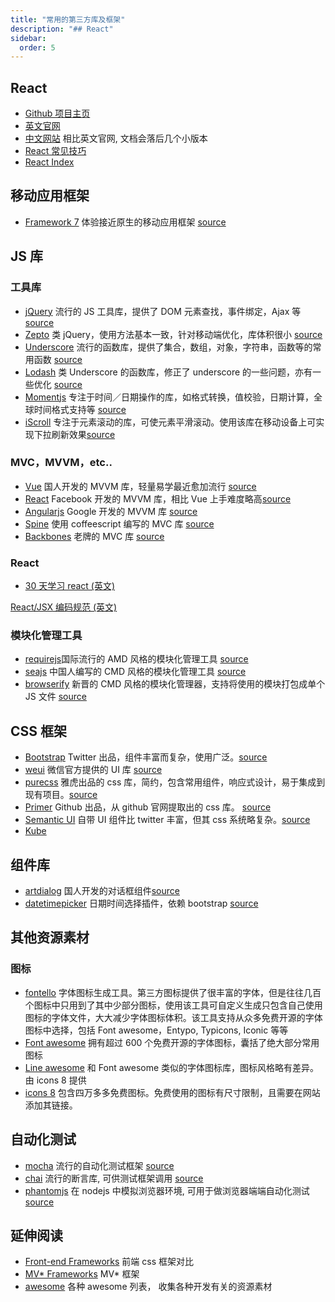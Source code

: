 ```yaml
---
title: "常用的第三方库及框架"
description: "## React"
sidebar:
  order: 5
---
```


## React

- [Github 项目主页](https://github.com/facebook/react)
- [英文官网](https://reactjs.org/docs/getting-started.html)
- [中文网站](https://www.reactjscn.com/docs/getting-started.html) 相比英文官网, 文档会落后几个小版本
- [React 常见技巧](https://hateonion.me/books/react-bits-cn/)
- [React Index](https://react-index.com/)

## 移动应用框架

- [Framework 7](https://framework7.io/) 体验接近原生的移动应用框架 [source]()

## JS 库

### 工具库

- [jQuery](https://jquery.com/) 流行的 JS 工具库，提供了 DOM 元素查找，事件绑定，Ajax 等 [source](https://github.com/jquery/jquery)
- [Zepto](http://zeptojs.com/) 类 jQuery，使用方法基本一致，针对移动端优化，库体积很小 [source](https://github.com/madrobby/zepto/)
- [Underscore](http://underscorejs.org/) 流行的函数库，提供了集合，数组，对象，字符串，函数等的常用函数 [source](https://github.com/jashkenas/underscore)
- [Lodash](https://lodash.com/) 类 Underscore 的函数库，修正了 underscore 的一些问题，亦有一些优化 [source](https://github.com/lodash/lodash/)
- [Momentjs](https://momentjs.com/) 专注于时间／日期操作的库，如格式转换，值校验，日期计算，全球时间格式支持等 [source](https://github.com/moment/moment/)
- [iScroll](http://iscrolljs.com/) 专注于元素滚动的库，可使元素平滑滚动。使用该库在移动设备上可实现下拉刷新效果[source](https://github.com/cubiq/iscroll)

### MVC，MVVM，etc..

- [Vue](https://cn.vuejs.org/) 国人开发的 MVVM 库，轻量易学最近愈加流行 [source](https://github.com/vuejs/vue)
- [React](https://facebook.github.io/react/) Facebook 开发的 MVVM 库，相比 Vue 上手难度略高[source](https://github.com/facebook/react)
- [Angularjs](https://angularjs.org/) Google 开发的 MVVM 库 [source](https://github.com/angular/angular.js)
- [Spine](https://spine.github.io/) 使用 coffeescript 编写的 MVC 库 [source](https://github.com/spine/spine)
- [Backbones](http://backbonejs.org/) 老牌的 MVC 库 [source](https://github.com/jashkenas/backbone/)

### React

- [30 天学习 react (英文)](https://github.com/fullstackreact/30-days-of-react)


[React/JSX 编码规范 (英文)](https://github.com/airbnb/javascript/blob/master/react/README.md)

### 模块化管理工具

- [requirejs](http://requirejs.org/)国际流行的 AMD 风格的模块化管理工具 [source](https://github.com/requirejs/requirejs)
- [seajs](http://seajs.org/docs/) 中国人编写的 CMD 风格的模块化管理工具 [source](https://github.com/seajs/seajs)
- [browserify](http://browserify.org/) 新晋的 CMD 风格的模块化管理器，支持将使用的模块打包成单个 JS 文件 [source](https://github.com/substack/node-browserify)

## CSS 框架

- [Bootstrap](http://getbootstrap.com/) Twitter 出品，组件丰富而复杂，使用广泛。[source](https://github.com/twbs/bootstrap/)
- [weui](https://weui.io/) 微信官方提供的 UI 库 [source](https://github.com/weui/weui)
- [purecss](http://purecss.io/) 雅虎出品的 css 库，简约，包含常用组件，响应式设计，易于集成到现有项目。[source](https://github.com/yahoo/pure/)
- [Primer](http://primercss.io/) Github 出品，从 github 官网提取出的 css 库。 [source](https://github.com/primer/primer)
- [Semantic UI](http://semantic-ui.com/) 自带 UI 组件比 twitter 丰富，但其 css 系统略复杂。[source](https://github.com/semantic-org/semantic-ui/)
- [Kube](https://imperavi.com/kube/css/)

## 组件库

- [artdialog](https://aui.github.io/artDialog/) 国人开发的对话框组件[source](https://github.com/aui/artDialog)
- [datetimepicker](https://eonasdan.github.io/bootstrap-datetimepicker/) 日期时间选择插件，依赖 bootstrap [source](https://github.com/Eonasdan/bootstrap-datetimepicker)

## 其他资源素材

### 图标

- [fontello](http://fontello.com/) 字体图标生成工具。第三方图标提供了很丰富的字体，但是往往几百个图标中只用到了其中少部分图标，使用该工具可自定义生成只包含自己使用图标的字体文件，大大减少字体图标体积。该工具支持从众多免费开源的字体图标中选择，包括 Font awesome，Entypo, Typicons, Iconic 等等
- [Font awesome](http://fontawesome.io/) 拥有超过 600 个免费开源的字体图标，囊括了绝大部分常用图标
- [Line awesome](https://icons8.com/line-awesome) 和 Font awesome 类似的字体图标库，图标风格略有差异。由 icons 8 提供
- [icons 8](https://icons8.com/) 包含四万多多免费图标。免费使用的图标有尺寸限制，且需要在网站添加其链接。

## 自动化测试

- [mocha](https://mochajs.org/) 流行的自动化测试框架 [source](https://github.com/mochajs/mocha)
- [chai](http://chaijs.com/) 流行的断言库, 可供测试框架调用 [source](https://github.com/chaijs/chai)
- [phantomjs](http://phantomjs.org/) 在 nodejs 中模拟浏览器环境, 可用于做浏览器端端自动化测试 [source](https://github.com/ariya/phantomjs/)

## 延伸阅读

- [Front-end Frameworks](http://usablica.github.io/front-end-frameworks/compare.html) 前端 css 框架对比
- [MV\* Frameworks](http://todomvc.com/) MV\* 框架
- [awesome](https://github.com/sindresorhus/awesome) 各种 awesome 列表， 收集各种开发有关的资源素材
